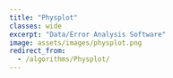 ```yaml
---
title: "Physplot"
classes: wide
excerpt: "Data/Error Analysis Software"
image: assets/images/physplot.png
redirect_from:
  - /algorithms/Physplot/
---
```

